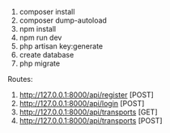 1. composer install
2. composer dump-autoload
3. npm install
4. npm run dev
5. php artisan key:generate
6. create database
7. php migrate

Routes:
1. http://127.0.0.1:8000/api/register [POST]
2. http://127.0.0.1:8000/api/login [POST]
3. http://127.0.0.1:8000/api/transports [GET]
4. http://127.0.0.1:8000/api/transports [POST]
